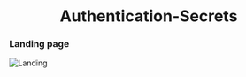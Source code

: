 <h1 align="center">Authentication-Secrets</h1>
<h3> Landing page </h3>

![Landing](https://user-images.githubusercontent.com/85986348/185791186-e97c972e-a229-4985-8be6-2dd328c5f8fb.png)
